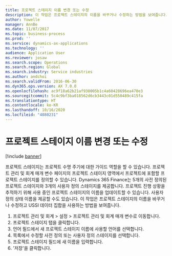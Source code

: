 ```yaml
---
title: 프로젝트 스테이지 이름 변경 또는 수정
description: 이 작업은 프로젝트 스테이지의 이름을 바꾸거나 수정하는 방법을 보여줍니다.
author: Yowelle
manager: AnnBe
ms.date: 11/07/2017
ms.topic: business-process
ms.prod: ''
ms.service: dynamics-ax-applications
ms.technology: ''
audience: Application User
ms.reviewer: josaw
ms.search.scope: Operations
ms.search.region: Global
ms.search.industry: Service industries
ms.author: andchoi
ms.search.validFrom: 2016-06-30
ms.dyn365.ops.version: AX 7.0.0
ms.openlocfilehash: ac9f18a62b21af930005b1c4a60428696ea470e3
ms.sourcegitcommit: 5c4c9bf3ba018562d6cb3443c01d550489c415fa
ms.translationtype: HT
ms.contentlocale: ko-KR
ms.lasthandoff: 10/16/2020
ms.locfileid: "4080231"
---
```

# <a name="rename-or-modify-a-project-stage"></a>프로젝트 스테이지 이름 변경 또는 수정

[!include [banner](../../includes/banner.md)]

프로젝트 스테이지는 프로젝트 수명 주기에 대한 가이드 역할을 할 수 있습니다. 프로젝트 관리 및 회계 매개 변수 페이지의 프로젝트 스테이지 영역에서 프로젝트에 포함할 프로젝트 스테이지를 정의할 수 있습니다. Dynamics 365 Finance는 5개의 사전 정의된 프로젝트 스테이지와 3개의 사용자 정의 스테이지를 제공합니다. 프로젝트 진행 상황을 추적하기 위해 사용 중인 프로젝트 스테이지의 이름을 업데이트할 수 있습니다. 사용자 정의 상태 이름을 제공할 수도 있습니다. 이 작업은 프로젝트 스테이지의 이름을 바꾸거나 수정하고 USSI 데이터 집합을 사용하는 방법을 보여줍니다.

1. 프로젝트 관리 및 회계 > 설정 > 프로젝트 관리 및 회계 매개 변수로 이동합니다.
2. 프로젝트 스테이지 탭을 클릭합니다.
3. 언어 필드에서 새 프로젝트 스테이지 이름에 사용할 언어를 선택합니다.
4. 목록에서 수정할 사전 정의 또는 사용자 정의 스테이지를 선택합니다. 
5. 프로젝트 스테이지 필드에 새 이름을 입력합니다.
6. '저장'을 클릭합니다.
